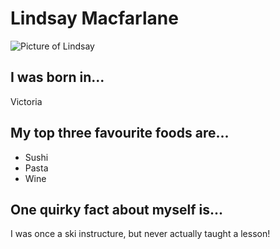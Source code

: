 # Lindsay Macfarlane
![Picture of Lindsay](https://avatars3.githubusercontent.com/u/26070459?s=88&v=4)

## I was born in...
Victoria

## My top three favourite foods are...
* Sushi
* Pasta
* Wine

## One quirky fact about myself is...
I was once a ski instructure, but never actually taught a lesson!
